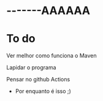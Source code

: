 <h1>-------AAAAAA </h1>

<h1>To do </h1>
<p>Ver melhor como funciona o Maven</p>
<p>Lapidar o programa </p>
<p>Pensar no github Actions</p>

- Por enquanto é isso ;)
